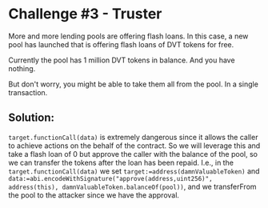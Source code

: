 # Challenge #3 - Truster

More and more lending pools are offering flash loans. In this case, a new pool has launched that is offering flash loans of DVT tokens for free.

Currently the pool has 1 million DVT tokens in balance. And you have nothing.

But don't worry, you might be able to take them all from the pool. In a single transaction.

## Solution:

`target.functionCall(data)` is extremely dangerous since it allows the caller to achieve actions on the behalf of the contract. So we will leverage this and take a flash loan of 0 but approve the caller with the balance of the pool, so we can transfer the tokens after the loan has been repaid. I.e., in the `target.functionCall(data)` we set `target:=address(damnValuableToken)` and `data:=abi.encodeWithSignature("approve(address,uint256)", address(this), damnValuableToken.balanceOf(pool))`, and we transferFrom the pool to the attacker since we have the approval.